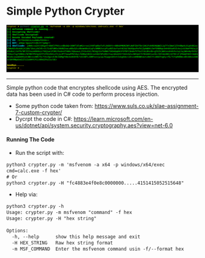 # Simple Python Crypter

![](enc-shell2.png)

---

Simple python code that encryptes shellcode using AES. The encrypted data has been used in C# code to perform process injection. 

* Some python code taken from: https://www.suls.co.uk/slae-assignment-7-custom-crypter/
* Dycrpt the code in C#: https://learn.microsoft.com/en-us/dotnet/api/system.security.cryptography.aes?view=net-6.0

#### Running The Code

* Run the script with:

```
python3 crypter.py -m 'msfvenom -a x64 -p windows/x64/exec cmd=calc.exe -f hex'
# Or
python3 crypter.py -H "fc4883e4f0e8c0000000.....4151415052515648"
```

* Help via:

```
python3 crypter.py -h                                                                                                                 
Usage: crypter.py -m msfvenom "command" -f hex
Usage: crypter.py -H "hex string"

Options:
  -h, --help      show this help message and exit
  -H HEX_STRING   Raw hex string format
  -m MSF_COMMAND  Enter the msfvenom command usin -f/--format hex
```
